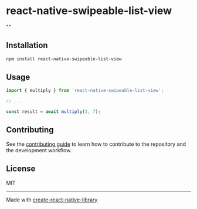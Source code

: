 # react-native-swipeable-list-view

""

## Installation

```sh
npm install react-native-swipeable-list-view
```

## Usage

```js
import { multiply } from 'react-native-swipeable-list-view';

// ...

const result = await multiply(3, 7);
```

## Contributing

See the [contributing guide](CONTRIBUTING.md) to learn how to contribute to the repository and the development workflow.

## License

MIT

---

Made with [create-react-native-library](https://github.com/callstack/react-native-builder-bob)
